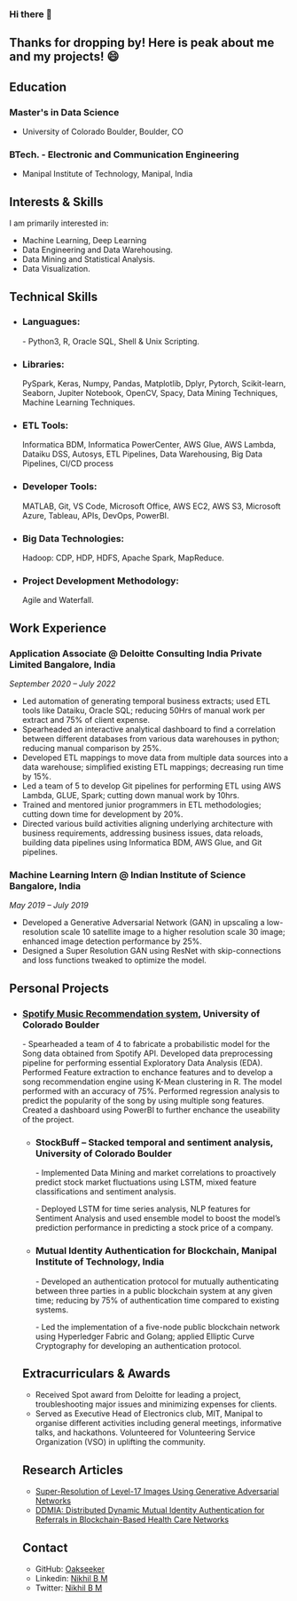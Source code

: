 ### Hi there 👋
## Thanks for dropping by! Here is peak about me and my projects! 😄

## Education
### Master's in Data Science
- University of Colorado Boulder, Boulder, CO
### BTech. - Electronic and Communication Engineering 
- Manipal Institute of Technology, Manipal, India

## Interests & Skills
I am primarily interested in: 
- Machine Learning, Deep Learning
- Data Engineering and Data Warehousing. 
- Data Mining and Statistical Analysis. 
- Data Visualization. 


## Technical Skills
- ### Languagues: 
<ol> 
- Python3, R, Oracle SQL, Shell & Unix Scripting. 
</ol>

- ### Libraries:
<ol> 
PySpark, Keras, Numpy, Pandas, Matplotlib, Dplyr, Pytorch, Scikit-learn, Seaborn, Jupiter Notebook, OpenCV, Spacy, Data Mining Techniques, Machine Learning Techniques. 
</ol>

- ### ETL Tools:
<ol> 
Informatica BDM, Informatica PowerCenter, AWS Glue, AWS Lambda, Dataiku DSS, Autosys, ETL Pipelines, Data Warehousing, Big Data Pipelines, CI/CD process
</ol>

- ### Developer Tools: 
<ol> 
MATLAB, Git, VS Code, Microsoft Office, AWS EC2, AWS S3, Microsoft Azure, Tableau, APIs, DevOps, PowerBI.
</ol>

- ### Big Data Technologies: 
<ol> 
Hadoop: CDP, HDP, HDFS, Apache Spark, MapReduce.
</ol>

- ### Project Development Methodology: 
<ol> 
Agile and Waterfall.
</ol>

## Work Experience
### Application Associate @ Deloitte Consulting India Private Limited Bangalore, India
*September 2020 – July 2022*

- Led automation of generating temporal business extracts; used ETL tools like Dataiku, Oracle SQL; reducing 50Hrs of manual work per extract and 75% of client expense.
- Spearheaded an interactive analytical dashboard to find a correlation between different databases from various data warehouses in python; reducing manual comparison by 25%.
- Developed ETL mappings to move data from multiple data sources into a data warehouse; simplified existing ETL mappings; decreasing run time by 15%.
- Led a team of 5 to develop Git pipelines for performing ETL using AWS Lambda, GLUE, Spark; cutting down manual work by 10hrs.
- Trained and mentored junior programmers in ETL methodologies; cutting down time for development by 20%.
- Directed various build activities aligning underlying architecture with business requirements, addressing business issues, data reloads, building data pipelines using Informatica BDM, AWS Glue, and Git pipelines.

### Machine Learning Intern @ Indian Institute of Science Bangalore, India
*May 2019 – July 2019*

- Developed a Generative Adversarial Network (GAN) in upscaling a low-resolution scale 10 satellite image to a higher resolution scale 30 image; enhanced image detection performance by 25%.
- Designed a Super Resolution GAN using ResNet with skip-connections and loss functions tweaked to optimize the model.

## Personal Projects
- ### [Spotify Music Recommendation system](https://github.com/Oakseeker/Spotify_Music_Analytics_and_Recommendation_Engine), University of Colorado Boulder
<ol>- Spearheaded a team of 4 to fabricate a probabilistic model for the Song data obtained from Spotify API. Developed data preprocessing pipeline for performing essential Exploratory Data Analysis (EDA). Performed Feature extraction to enchance features and to develop a song recommendation engine using K-Mean clustering in R. The model performed with an accuracy of 75%. Performed regression analysis to predict the popularity of the song by using multiple song features. Created a dashboard using PowerBI to further enchance the useability of the project.

- ### StockBuff – Stacked temporal and sentiment analysis, University of Colorado Boulder 
<ol>- Implemented Data Mining and market correlations to proactively predict stock market fluctuations using LSTM, mixed feature classifications and sentiment analysis.</ol>
<ol>- Deployed LSTM for time series analysis, NLP features for Sentiment Analysis and used ensemble model to boost the model’s prediction performance in predicting a stock price of a company.</ol>

- ### Mutual Identity Authentication for Blockchain, Manipal Institute of Technology, India 
<ol>- Developed an authentication protocol for mutually authenticating between three parties in a public blockchain system at any given time; reducing by 75% of authentication time compared to existing systems.</ol>
<ol>- Led the implementation of a five-node public blockchain network using Hyperledger Fabric and Golang; applied Elliptic Curve Cryptography for developing an authentication protocol.</ol>

## Extracurriculars & Awards
- Received Spot award from Deloitte for leading a project, troubleshooting major issues and minimizing expenses for clients.
- Served as Executive Head of Electronics club, MIT, Manipal to organise different activities including general meetings, informative talks, and hackathons. Volunteered for Volunteering Service Organization (VSO) in uplifting the community.

## Research Articles
- [Super-Resolution of Level-17 Images Using Generative Adversarial Networks](https://link.springer.com/chapter/10.1007/978-981-33-4582-9_29)
- [DDMIA: Distributed Dynamic Mutual Identity Authentication for Referrals in Blockchain-Based Health Care Networks](https://ieeexplore.ieee.org/document/9837070?source=authoralert)

## Contact
- GitHub: [Oakseeker](https://github.com/Oakseeker/)
- Linkedin: [Nikhil B M](https://www.linkedin.com/in/nikhilbm/)
- Twitter: [Nikhil B M](https://twitter.com/NikhilBM4)





<!--
**Oakseeker/Oakseeker** is a ✨ _special_ ✨ repository because its `README.md` (this file) appears on your GitHub profile.

Here are some ideas to get you started:

- 🔭 I’m currently working on ...
- 🌱 I’m currently learning ...
- 👯 I’m looking to collaborate on ...
- 🤔 I’m looking for help with ...
- 💬 Ask me about ...
- 📫 How to reach me: ...
- 😄 Pronouns: ...
- ⚡ Fun fact: ...
-->
